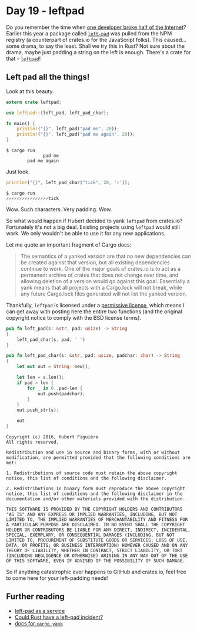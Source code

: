 # Day 19 - leftpad

Do you remember the time when
[one developer broke half of the Internet](http://www.theregister.co.uk/2016/03/23/npm_left_pad_chaos/)?
Earlier this year a package called
[`left-pad`](https://www.npmjs.com/package/left-pad) was pulled from the NPM
registry (a counterpart of crates.io for the JavaScript folks). This caused...
some drama, to say the least. Shall we try this in Rust? Not sure about the
drama, maybe just padding a string on the left is enough. There's a crate for
that - [`leftpad`](https://crates.io/crates/leftpad)!

Left pad all the things!
------------------------

Look at this beauty.

```rust
extern crate leftpad;

use leftpad::{left_pad, left_pad_char};

fn main() {
    println!("{}", left_pad("pad me", 20));
    println!("{}", left_pad("pad me again", 20));
}
```

```text
$ cargo run
              pad me
        pad me again
```

Just look.

```rust
println!("{}", left_pad_char("tick", 20, '✓'));
```

```text
$ cargo run
✓✓✓✓✓✓✓✓✓✓✓✓✓✓✓✓tick
```

Wow. Such characters. Very padding. Wow.

So what would happen if Hubert decided to yank `leftpad` from crates.io?
Fortunately it's not a big deal. Existing projects using `leftpad` would
still work. We only wouldn't be able to use it for any new applications.

Let me quote an important fragment of Cargo docs:

> The semantics of a yanked version are that no new dependencies can be created
> against that version, but all existing dependencies continue to work. One of
> the major goals of crates.io is to act as a permanent archive of crates that
> does not change over time, and allowing deletion of a version would go
> against this goal. Essentially a yank means that all projects with a
> Cargo.lock will not break, while any future Cargo.lock files generated will
> not list the yanked version.

Thankfully, `leftpad` is licensed under a
[permissive license](https://github.com/hfiguiere/leftpad-rs/blob/3be4768d7d697654184389fcf527f8750ec8596d/LICENSE),
which means I can get away with posting here the entire two functions
(and the original copyright notice to comply with the BSD license terms).

```rust
pub fn left_pad(s: &str, pad: usize) -> String
{
    left_pad_char(s, pad, ' ')
}

pub fn left_pad_char(s: &str, pad: usize, padchar: char) -> String
{
    let mut out = String::new();

    let len = s.len();
    if pad > len {
        for _ in 0..pad-len {
            out.push(padchar);
        }
    }
    out.push_str(s);

    out
}
```

```text
Copyright (c) 2016, Hubert Figuière
All rights reserved.

Redistribution and use in source and binary forms, with or without
modification, are permitted provided that the following conditions are
met:

1. Redistributions of source code must retain the above copyright
notice, this list of conditions and the following disclaimer.

2. Redistributions in binary form must reproduce the above copyright
notice, this list of conditions and the following disclaimer in the
documentation and/or other materials provided with the distribution.

THIS SOFTWARE IS PROVIDED BY THE COPYRIGHT HOLDERS AND CONTRIBUTORS
"AS IS" AND ANY EXPRESS OR IMPLIED WARRANTIES, INCLUDING, BUT NOT
LIMITED TO, THE IMPLIED WARRANTIES OF MERCHANTABILITY AND FITNESS FOR
A PARTICULAR PURPOSE ARE DISCLAIMED. IN NO EVENT SHALL THE COPYRIGHT
HOLDER OR CONTRIBUTORS BE LIABLE FOR ANY DIRECT, INDIRECT, INCIDENTAL,
SPECIAL, EXEMPLARY, OR CONSEQUENTIAL DAMAGES (INCLUDING, BUT NOT
LIMITED TO, PROCUREMENT OF SUBSTITUTE GOODS OR SERVICES; LOSS OF USE,
DATA, OR PROFITS; OR BUSINESS INTERRUPTION) HOWEVER CAUSED AND ON ANY
THEORY OF LIABILITY, WHETHER IN CONTRACT, STRICT LIABILITY, OR TORT
(INCLUDING NEGLIGENCE OR OTHERWISE) ARISING IN ANY WAY OUT OF THE USE
OF THIS SOFTWARE, EVEN IF ADVISED OF THE POSSIBILITY OF SUCH DAMAGE.
```

So if anything catastrophic ever happens to GitHub and crates.io, feel free
to come here for your left-padding needs!

Further reading
---------------

 - [left-pad as a service](http://left-pad.io/)
 - [Could Rust have a left-pad incident?](http://edunham.net/2016/03/24/could_rust_have_a_left_pad_incident.html)
 - [docs for `cargo yank`](http://doc.crates.io/crates-io.html#cargo-yank)